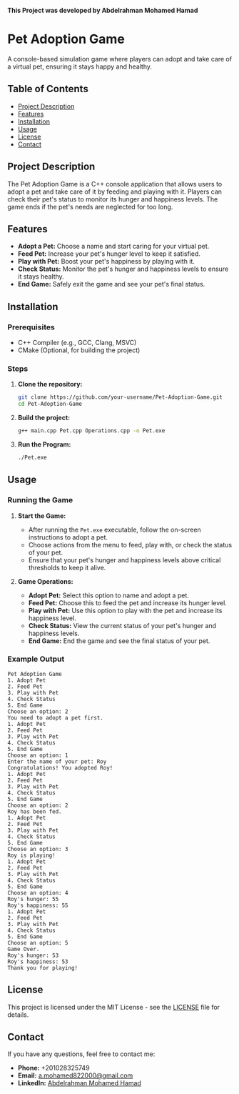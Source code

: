 **This Project was developed by Abdelrahman Mohamed Hamad**

# Pet Adoption Game

A console-based simulation game where players can adopt and take care of a virtual pet, ensuring it stays happy and healthy.

## Table of Contents
- [Project Description](#project-description)
- [Features](#features)
- [Installation](#installation)
- [Usage](#usage)
- [License](#license)
- [Contact](#contact)

## Project Description

The Pet Adoption Game is a C++ console application that allows users to adopt a pet and take care of it by feeding and playing with it. Players can check their pet's status to monitor its hunger and happiness levels. The game ends if the pet's needs are neglected for too long.

## Features

- **Adopt a Pet:** Choose a name and start caring for your virtual pet.
- **Feed Pet:** Increase your pet's hunger level to keep it satisfied.
- **Play with Pet:** Boost your pet's happiness by playing with it.
- **Check Status:** Monitor the pet's hunger and happiness levels to ensure it stays healthy.
- **End Game:** Safely exit the game and see your pet's final status.

## Installation

### Prerequisites

- C++ Compiler (e.g., GCC, Clang, MSVC)
- CMake (Optional, for building the project)

### Steps

1. **Clone the repository:**
    ```bash
    git clone https://github.com/your-username/Pet-Adoption-Game.git
    cd Pet-Adoption-Game
    ```

2. **Build the project:**
    ```bash
    g++ main.cpp Pet.cpp Operations.cpp -o Pet.exe
    ```

3. **Run the Program:**
    ```bash
    ./Pet.exe
    ```

## Usage

### Running the Game

1. **Start the Game:**
    - After running the `Pet.exe` executable, follow the on-screen instructions to adopt a pet.
    - Choose actions from the menu to feed, play with, or check the status of your pet.
    - Ensure that your pet's hunger and happiness levels above critical thresholds to keep it alive.

2. **Game Operations:**
    - **Adopt Pet:** Select this option to name and adopt a pet.
    - **Feed Pet:** Choose this to feed the pet and increase its hunger level.
    - **Play with Pet:** Use this option to play with the pet and increase its happiness level.
    - **Check Status:** View the current status of your pet's hunger and happiness levels.
    - **End Game:** End the game and see the final status of your pet.

### Example Output

```
Pet Adoption Game 
1. Adopt Pet      
2. Feed Pet       
3. Play with Pet  
4. Check Status   
5. End Game       
Choose an option: 2
You need to adopt a pet first.
1. Adopt Pet
2. Feed Pet
3. Play with Pet
4. Check Status
5. End Game
Choose an option: 1
Enter the name of your pet: Roy
Congratulations! You adopted Roy!
1. Adopt Pet
2. Feed Pet
3. Play with Pet
4. Check Status
5. End Game
Choose an option: 2
Roy has been fed.
1. Adopt Pet
2. Feed Pet
3. Play with Pet
4. Check Status
5. End Game
Choose an option: 3
Roy is playing!
1. Adopt Pet
2. Feed Pet
3. Play with Pet
4. Check Status
5. End Game
Choose an option: 4
Roy's hunger: 55
Roy's happiness: 55
1. Adopt Pet
2. Feed Pet
3. Play with Pet
4. Check Status
5. End Game
Choose an option: 5
Game Over.
Roy's hunger: 53
Roy's happiness: 53
Thank you for playing!
```

## License

This project is licensed under the MIT License - see the [LICENSE](LICENSE) file for details.

## Contact

If you have any questions, feel free to contact me:
- **Phone:** +201028325749
- **Email:** a.mohamed822000@gmail.com
- **LinkedIn:** [Abdelrahman Mohamed Hamad](https://www.linkedin.com/in/abdelrahman-mohamed-a1956b247/)
